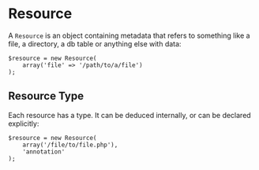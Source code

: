 # Resource

A ```Resource``` is an object containing metadata that refers to something like
a file, a directory, a db table or anything else with data:

    $resource = new Resource(
        array('file' => '/path/to/a/file')
    );

## Resource Type

Each resource has a type. It can be deduced internally, or can be declared
explicitly:

    $resource = new Resource(
        array('/file/to/file.php'),
        'annotation'
    );

